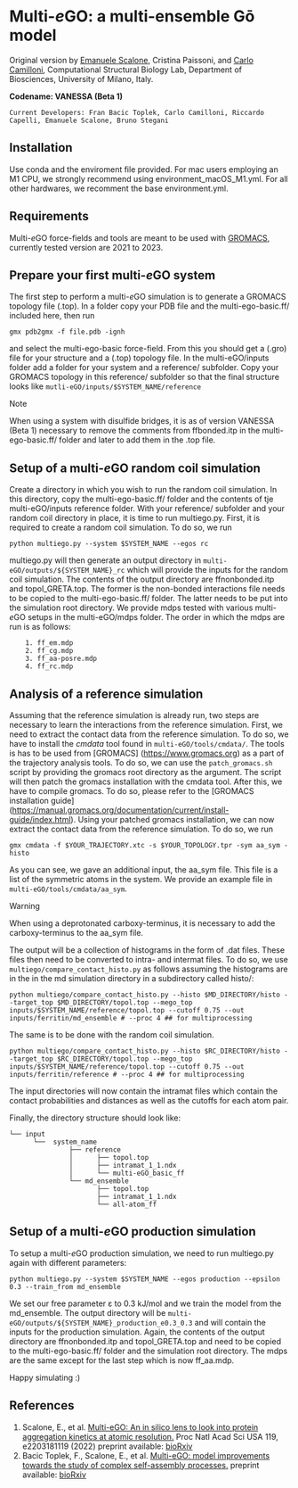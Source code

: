 # Multi-*e*GO: a multi-ensemble Gō model
Original version by [Emanuele Scalone](https://github.com/emalacs), Cristina Paissoni, and [Carlo Camilloni](https://github.com/carlocamilloni), Computational Structural Biology Lab, Department of Biosciences, University of Milano, Italy.

**Codename: VANESSA (Beta 1)**

    Current Developers: Fran Bacic Toplek, Carlo Camilloni, Riccardo Capelli, Emanuele Scalone, Bruno Stegani

## Installation
Use conda and the enviroment file provided. For mac users employing an M1 CPU, we strongly recommend using environment_macOS_M1.yml.
For all other hardwares, we recomment the base environment.yml.

## Requirements
Multi-*e*GO force-fields and tools are meant to be used with [GROMACS](https://www.gromacs.org), currently tested version are 2021 to 2023.

## Prepare your first multi-*e*GO system
The first step to perform a multi-*e*GO simulation is to generate a GROMACS topology file (.top). 
In a folder copy your PDB file and the multi-ego-basic.ff/ included here, then run 
```
gmx pdb2gmx -f file.pdb -ignh
```
and select the multi-ego-basic force-field. From this you should get a (.gro) file for your structure and a (.top) topology file. In the multi-eGO/inputs folder add a folder for your system and a reference/ subfolder. Copy your GROMACS topology in this reference/ subfolder so that the final structure looks like ```mutli-eGO/inputs/$SYSTEM_NAME/reference```

> [!NOTE]
> When using a system with disulfide bridges, it is as of version VANESSA (Beta 1) necessary to remove the comments from ffbonded.itp in the multi-ego-basic.ff/ folder and later to add them in the .top file.

## Setup of a multi-*e*GO random coil simulation
Create a directory in which you wish to run the random coil simulation. In this directory, copy the multi-ego-basic.ff/ folder and the contents of tje multi-eGO/inputs reference folder. With your reference/ subfolder and your random coil directory in place, it is time to run multiego.py. First, it is required to create a random coil simulation. To do so, we run
```
python multiego.py --system $SYSTEM_NAME --egos rc
```
multiego.py will then generate an output directory in ```multi-eGO/outputs/${SYSTEM_NAME}_rc``` which will provide the inputs for the random coil simulation.
The contents of the output directory are ffnonbonded.itp and topol_GRETA.top. The former is the non-bonded interactions file needs to be copied to the multi-ego-basic.ff/ folder. The latter needs to be put into the simulation root directory. We provide mdps tested with various multi-*e*GO setups in the multi-eGO/mdps folder. The order in which the mdps are run is as follows:

```
    1. ff_em.mdp
    2. ff_cg.mdp
    3. ff_aa-posre.mdp
    4. ff_rc.mdp
```

## Analysis of a reference simulation
Assuming that the reference simulation is already run, two steps are necessary to learn the interactions from the reference simulation. First, we need to extract the contact data from the reference simulation. To do so, we have to install the *cmdata* tool found in ```multi-eGO/tools/cmdata/```. The tools is has to be used from [GROMACS] (https://www.gromacs.org) as a part of the trajectory analysis tools. To do so, we can use the ```patch_gromacs.sh``` script by providing the gromacs root directory as the argument. The script will then patch the gromacs installation with the cmdata tool. After this, we have to compile gromacs. To do so, please refer to the [GROMACS installation guide] (https://manual.gromacs.org/documentation/current/install-guide/index.html).
Using your patched gromacs installation, we can now extract the contact data from the reference simulation. To do so, we run
```
gmx cmdata -f $YOUR_TRAJECTORY.xtc -s $YOUR_TOPOLOGY.tpr -sym aa_sym -histo
```
As you can see, we gave an additional input, the aa_sym file. This file is a list of the symmetric atoms in the system. We provide an example file in ```multi-eGO/tools/cmdata/aa_sym```. 
> [!WARNING]
> When using a deprotonated carboxy-terminus, it is necessary to add the carboxy-terminus to the aa_sym file. 

The output will be a collection of histograms in the form of .dat files. These files then need to be converted to intra- and intermat files. To do so, we use ```multiego/compare_contact_histo.py``` as follows assuming the histograms are in the in the md simulation directory in a subdirectory called histo/:
```
python multiego/compare_contact_histo.py --histo $MD_DIRECTORY/histo --target_top $MD_DIRECTORY/topol.top --mego_top inputs/$SYSTEM_NAME/reference/topol.top --cutoff 0.75 --out inputs/ferritin/md_ensemble # --proc 4 ## for multiprocessing
```
The same is to be done with the random coil simulation.
```
python multiego/compare_contact_histo.py --histo $RC_DIRECTORY/histo --target_top $RC_DIRECTORY/topol.top --mego_top inputs/$SYSTEM_NAME/reference/topol.top --cutoff 0.75 --out inputs/ferritin/reference # --proc 4 ## for multiprocessing
```
The input directories will now contain the intramat files which contain the contact probabilities and distances as well as the cutoffs for each atom pair.

Finally, the directory structure should look like:

```
└── input
      └──  system_name
               ├── reference
               │      ├── topol.top
               │      ├── intramat_1_1.ndx
               │      └── multi-eGO_basic_ff
               └── md_ensemble
                      ├── topol.top
                      ├── intramat_1_1.ndx
                      └── all-atom_ff
```

## Setup of a multi-*e*GO production simulation 
To setup a multi-*e*GO production simulation, we need to run multiego.py again with different parameters:
```
python multiego.py --system $SYSTEM_NAME --egos production --epsilon 0.3 --train_from md_ensemble
```
We set our free parameter &#949; to 0.3 kJ/mol and we train the model from the md_ensemble. The output directory will be ```multi-eGO/outputs/${SYSTEM_NAME}_production_e0.3_0.3``` and will contain the inputs for the production simulation. Again, the contents of the output directory are ffnonbonded.itp and topol_GRETA.top and need to be copied to the multi-ego-basic.ff/ folder and the simulation root directory. The mdps are the same except for the last step which is now ff_aa.mdp.

Happy simulating :)

## References
1. Scalone, E., et al. [Multi-eGO: An in silico lens to look into protein aggregation kinetics at atomic resolution.](https://www.pnas.org/doi/10.1073/pnas.2203181119) Proc Natl Acad Sci USA 119, e2203181119 (2022) preprint available: [bioRxiv](https://www.biorxiv.org/content/10.1101/2022.02.18.481033v2)
2. Bacic Toplek, F., Scalone, E., et al. [Multi-eGO: model improvements towards the study of complex self-assembly processes.]() preprint available: [bioRxiv]()

